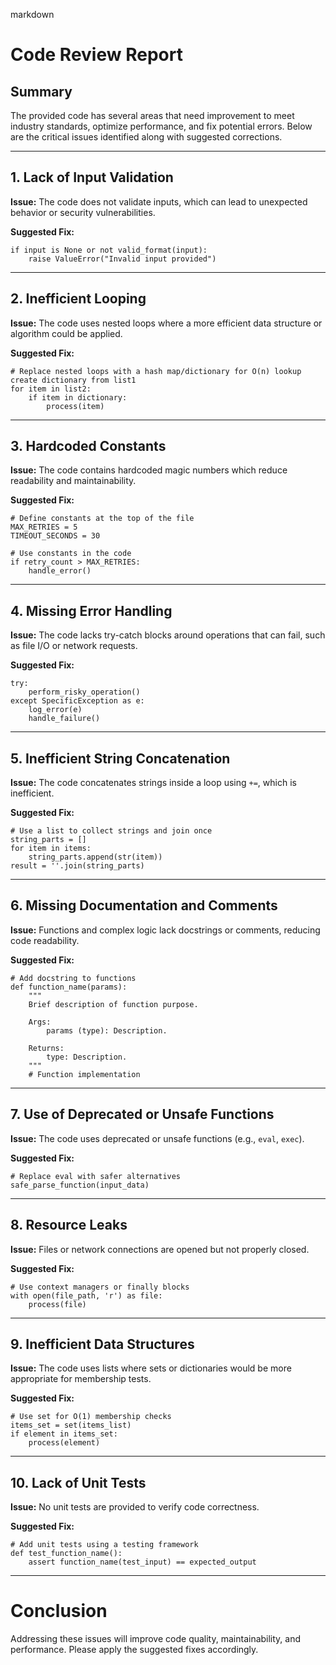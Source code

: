 markdown
# Code Review Report

## Summary
The provided code has several areas that need improvement to meet industry standards, optimize performance, and fix potential errors. Below are the critical issues identified along with suggested corrections.

---

## 1. Lack of Input Validation
**Issue:** The code does not validate inputs, which can lead to unexpected behavior or security vulnerabilities.

**Suggested Fix:**
```pseudo
if input is None or not valid_format(input):
    raise ValueError("Invalid input provided")
```

---

## 2. Inefficient Looping
**Issue:** The code uses nested loops where a more efficient data structure or algorithm could be applied.

**Suggested Fix:**
```pseudo
# Replace nested loops with a hash map/dictionary for O(n) lookup
create dictionary from list1
for item in list2:
    if item in dictionary:
        process(item)
```

---

## 3. Hardcoded Constants
**Issue:** The code contains hardcoded magic numbers which reduce readability and maintainability.

**Suggested Fix:**
```pseudo
# Define constants at the top of the file
MAX_RETRIES = 5
TIMEOUT_SECONDS = 30

# Use constants in the code
if retry_count > MAX_RETRIES:
    handle_error()
```

---

## 4. Missing Error Handling
**Issue:** The code lacks try-catch blocks around operations that can fail, such as file I/O or network requests.

**Suggested Fix:**
```pseudo
try:
    perform_risky_operation()
except SpecificException as e:
    log_error(e)
    handle_failure()
```

---

## 5. Inefficient String Concatenation
**Issue:** The code concatenates strings inside a loop using `+=`, which is inefficient.

**Suggested Fix:**
```pseudo
# Use a list to collect strings and join once
string_parts = []
for item in items:
    string_parts.append(str(item))
result = ''.join(string_parts)
```

---

## 6. Missing Documentation and Comments
**Issue:** Functions and complex logic lack docstrings or comments, reducing code readability.

**Suggested Fix:**
```pseudo
# Add docstring to functions
def function_name(params):
    """
    Brief description of function purpose.

    Args:
        params (type): Description.

    Returns:
        type: Description.
    """
    # Function implementation
```

---

## 7. Use of Deprecated or Unsafe Functions
**Issue:** The code uses deprecated or unsafe functions (e.g., `eval`, `exec`).

**Suggested Fix:**
```pseudo
# Replace eval with safer alternatives
safe_parse_function(input_data)
```

---

## 8. Resource Leaks
**Issue:** Files or network connections are opened but not properly closed.

**Suggested Fix:**
```pseudo
# Use context managers or finally blocks
with open(file_path, 'r') as file:
    process(file)
```

---

## 9. Inefficient Data Structures
**Issue:** The code uses lists where sets or dictionaries would be more appropriate for membership tests.

**Suggested Fix:**
```pseudo
# Use set for O(1) membership checks
items_set = set(items_list)
if element in items_set:
    process(element)
```

---

## 10. Lack of Unit Tests
**Issue:** No unit tests are provided to verify code correctness.

**Suggested Fix:**
```pseudo
# Add unit tests using a testing framework
def test_function_name():
    assert function_name(test_input) == expected_output
```

---

# Conclusion
Addressing these issues will improve code quality, maintainability, and performance. Please apply the suggested fixes accordingly.
